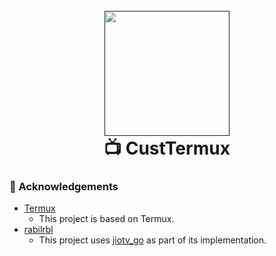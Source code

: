 <h1 align="center">
  <br>
  <a href="">
    <img src="_assets\logos\full-pg-cir-crop-.png" alt="" width="200">
  </a>
  <br>
  📺 CustTermux
  <br>
</h1>


### 🙌 Acknowledgements

- [Termux](https://github.com/termux)
  - This project is based on Termux.
- [rabilrbl](https://github.com/rabilrbl)
  - This project uses [jiotv_go](https://github.com/rabilrbl/jiotv_go) as part of its implementation.
